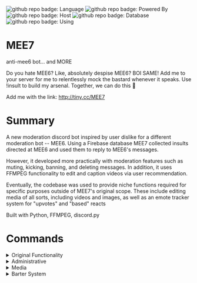 ![github repo badge: Language](https://img.shields.io/badge/Language-Python-181717?color=blue)  ![github repo badge: Powered By](https://img.shields.io/badge/Powered%20By-Discord-181717?color=blue) ![github repo badge: Host](https://img.shields.io/badge/Host-Heroku-181717?color=purple) ![github repo badge: Database](https://img.shields.io/badge/Database-Firebase-181717?color=orange) ![github repo badge: Using](https://img.shields.io/badge/Using-FFMPEG-181717?color=green)
# MEE7
anti-mee6 bot... and MORE

Do you hate MEE6? Like, absolutely despise MEE6? BOI SAME! Add me to your server for me to relentlessly mock the bastard whenever it speaks. Use !insult to build my arsenal. Together, we can do this 💪


Add me with the link: <http://tiny.cc/MEE7>

# Summary

A new moderation discord bot inspired by user dislike for a different moderation bot -- MEE6. Using a Firebase database MEE7 collected insults directed at MEE6 and used them to reply to MEE6's messages.

However, it developed more practically with moderation features such as muting, kicking, banning, and deleting messages. In addition, it uses FFMPEG functionality to edit and caption videos via user recommendation.

Eventually, the codebase was used to provide niche functions required for specific purposes outside of MEE7's original scope. These include editing media of all sorts, including videos and images, as  well as an emote tracker system for "upvotes" and "based" reacts

Built with Python, FFMPEG, discord.py

# Commands 
<details>
<summary> Original Functionality </summary>

**?insult** <example insult>

Add your marvelous insults to my dastardly database! (anything you put after !insult will be added to a database containing all insults)

**?mock** <example mock>

What if you want me to mock MEE6 right here, right now. MEE6 hasn't spoken but damn are you mad!

**?count** <example count>

See how many despicable acts of mockery I have committed against the dreaded MEE6!
</details>
<details>
<summary> Administrative </summary>
MEE7's list of administrative commands

**?kick {@person}**
Kicks people

**?ban {@person}**
Bans people

**?clear {number}**
Deletes {number} of messages in channel

**?unban {user ID}**
in development

**?invite {user ID}**
in development

</details>
<details>
<summary> Media </summary>
MEE7 allows you to perform several operations on a user's provided media
Works for replies means you can reply to a message with an attachment/link and it will still work


**?caption {attachment}** <example caption>

Captions media. Works for replies

**?deepfry {number} {attachment}** <example deepfry>

applies a deepfry filter onto provided media {number} times. Works for replies

**?download {link}** <example download>

Downloads a video from a link (reddit/youtube/etc) and sends it in a reply. Works for replies

**?speed {link/attachment}** <example speed>

Increases or Decreases the speed of a video (ex: 2x speed). Works for replies

**?convert {link/attachment}** <example convert>

Converts a video/link to an MP4 attachment. Works for replies

</details>
<details>
<summary> Barter System</summary>
MEE7 tracks all of your baseds and upvotes across every server that it is on. reply to someone with 'based' to increase their count, and react with the based and upvote reactions. While still in development, MEE7 is planned to allow users to buy features from MEE7 with these currencies


**?upvote**
Sends leaderboard of all upvotes

**?based**
Sends leaderboard of all baseds

**?give {@person} {number}**
Gives {@person} {number} more upvotes

**?giveb {@person} {number}**
Gives {@person} {number} more baseds

**MORE COMING SOON!**
in development
</details>